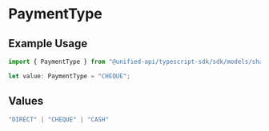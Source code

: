 # PaymentType

## Example Usage

```typescript
import { PaymentType } from "@unified-api/typescript-sdk/sdk/models/shared";

let value: PaymentType = "CHEQUE";
```

## Values

```typescript
"DIRECT" | "CHEQUE" | "CASH"
```